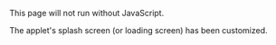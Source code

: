 This page will not run without JavaScript.

The applet's splash screen (or loading screen) has been customized.